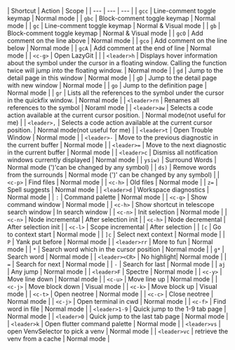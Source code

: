 | Shortcut | Action | Scope |
| --- | --- | --- | | ```gcc``` | Line-comment toggle keymap | Normal mode |
| ```gbc``` | Block-comment toggle keymap | Normal mode |
| ```gc``` | Line-comment toggle keymap | Normal & Visual mode |
| ```gb``` | Block-comment toggle keymap | Normal & Visual mode |
| ```gcO``` | Add comment on the line above | Normal mode |
| ```gco``` | Add comment on the line below | Normal mode |
| ```gcA``` | Add comment at the end of line | Normal mode |
| ```<c-g>``` | Open LazyGit | |
| ```<leader>h``` |  Displays hover information about the symbol under the cursor in a floating window. Calling the function twice will jump into the floating window. | Normal mode |
| ```gd``` | Jump to the detail page in this window | Normal mode |
| ```gD``` | Jump to the detail page with new window | Normal mode |
| ```go``` | Jump to the definition page | Normal mode |
| ```gr``` | Lists all the references to the symbol under the cursor in the quickfix window. | Normal mode |
| ```<leader>rn``` | Renames all references to the symbol | Noraml mode |
| ```<leader>aw``` |  Selects a code action available at the current cursor position. | Normal mode(not useful for me) |
| ```<leader>,``` |  Selects a code action available at the current cursor position. | Normal mode(not useful for me) |
| ```<leader>t``` | Open Trouble Window | Normal mode |
| ```<leader>-``` |  Move to the previous diagnostic in the current buffer  | Normal mode |
| ```<leader>=``` |  Move to the next diagnostic in the current buffer | Normal mode |
| ```<leader>c``` | Dismiss all notification windows currently displayed | Normal mode |
| ```ysiw)``` | Surround Words | Normal mode (')'can be changed by any symbol) |
| ```ds)``` | Remove words from the surrounds | Normal mode (')' can be changed by any symbol) |
| ```<c-p>``` | Find files | Normal mode |
| ```<c-h>``` | Old files | Normal mode |
| ```z=``` | Spell suggests | Normal mode |
| ```<leader>d``` | Workspace diagnostics | Normal mode |
| ```:``` | Command palette | Normal mode |
| ```<c-q>``` | Show command window | Normal mode |
| ```<c-h>``` | Show shortcut in telescope search window | In search window |
| ```<c-n>``` | Init selection | Normal mode |
| ```<c-n>``` | Node incremental | After selection init |
| ```<c-h>``` | Node decremental | After selection init |
| ```<c-l>``` | Scope incremental | After selection |
| ```[c``` | Go to context start | Normal mode |
| ```]c``` | Select next context | Normal mode |
| ```P``` | Yank put before | Normal mode |
| ```<leader>rr``` | More to fun | Normal mode |
| ```*``` | Search word which in the cursor position | Normal mode |
| ```g*``` | Search word | Normal mode |
| ```<leader><CR>``` | No highlight| Normal mode |
| ```=``` | Search for next | Normal mode |
| ```-``` | Search for last | Normal mode |
| ```aj``` | Any jump | Normal mode |
| ```<leader>F``` | Spectre | Normal mode |
| ```<c-y>``` | Move line down | Normal mode |
| ```<c-u>``` | Move line up | Normal mode |
| ```<c-j>``` | Move block down | Visual mode |
| ```<c-k>``` | Move block up | Visual mode |
| ```<c-t>``` | Open neotree | Normal mode |
| ```<c-c>``` | Close neotree | Normal mode |
| ```<c-j>``` | Open terminal in cwd | Normal mode |
| ```<c-f>``` | Find word in file | Normal mode |
| ```<leader>1-9``` | Quick jump to the 1-9 tab page | Normal mode |
| ```<leader>0``` | Quick jump to the last tab page | Normal mode |
| ```<leader>k``` | Open flutter command palette | Normal mode |
| ```<leader>vs``` | open VenvSelector to pick a venv | Normal mode |
| ```<leader>vc``` | retrieve the venv from a cache | Normal mode |
